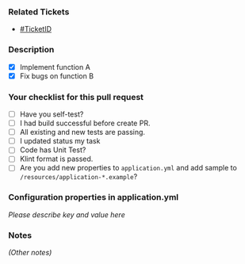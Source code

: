### Related Tickets
- [#TicketID](https://dev.sun-asterisk.com/issues/TicketID)

### Description
- [x] Implement function A
- [x] Fix bugs on function B

### Your checklist for this pull request
- [ ] Have you self-test?
- [ ] I had build successful before create PR.
- [ ] All existing and new tests are passing.
- [ ] I updated status my task
- [ ] Code has Unit Test?
- [ ] Klint format is passed.
- [ ] Are you add new properties to `application.yml` and add sample to `/resources/application-*.example`?

### Configuration properties in application.yml
*Please describe key and value here*

### Notes
*(Other notes)*
